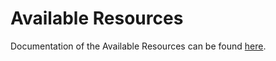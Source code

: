 # Available Resources

Documentation of the Available Resources can be found [here](https://github.com/fluidos-project/node/blob/main/docs/implementation/components.md#available-resources).